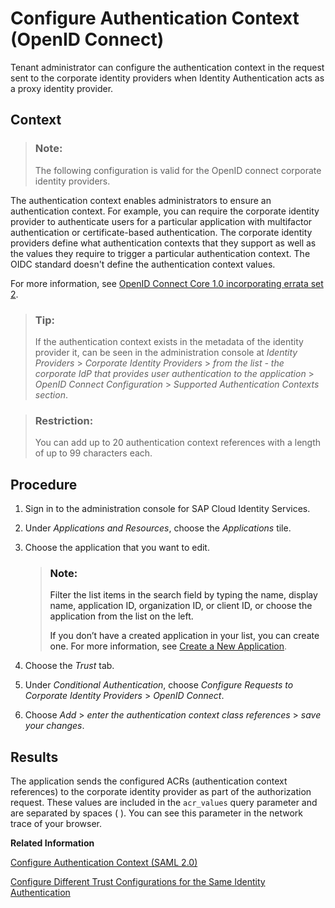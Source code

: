 <!-- loiocdd3424e8e5c4f3bb903decfb4a5d7ed -->

# Configure Authentication Context \(OpenID Connect\)

Tenant administrator can configure the authentication context in the request sent to the corporate identity providers when Identity Authentication acts as a proxy identity provider.



<a name="loiocdd3424e8e5c4f3bb903decfb4a5d7ed__context_fqk_mkb_3bc"/>

## Context

> ### Note:  
> The following configuration is valid for the OpenID connect corporate identity providers.

The authentication context enables administrators to ensure an authentication context. For example, you can require the corporate identity provider to authenticate users for a particular application with multifactor authentication or certificate-based authentication. The corporate identity providers define what authentication contexts that they support as well as the values they require to trigger a particular authentication context. The OIDC standard doesn't define the authentication context values.

For more information, see [OpenID Connect Core 1.0 incorporating errata set 2](https://openid.net/specs/openid-connect-core-1_0.html).

> ### Tip:  
> If the authentication context exists in the metadata of the identity provider it, can be seen in the administration console at *Identity Providers* \> *Corporate Identity Providers* \> *from the list - the corporate IdP that provides user authentication to the application* \> *OpenID Connect Configuration* \> *Supported Authentication Contexts section*.

> ### Restriction:  
> You can add up to 20 authentication context references with a length of up to 99 characters each.



<a name="loiocdd3424e8e5c4f3bb903decfb4a5d7ed__steps_exl_bpk_f4b"/>

## Procedure

1.  Sign in to the administration console for SAP Cloud Identity Services.

2.  Under *Applications and Resources*, choose the *Applications* tile.

3.  Choose the application that you want to edit.

    > ### Note:  
    > Filter the list items in the search field by typing the name, display name, application ID, organization ID, or client ID, or choose the application from the list on the left.
    > 
    > If you don’t have a created application in your list, you can create one. For more information, see [Create a New Application](create-a-new-application-0d4b255.md).

4.  Choose the *Trust* tab.

5.  Under *Conditional Authentication*, choose *Configure Requests to Corporate Identity Providers* \> *OpenID Connect*.

6.  Choose *Add* \> *enter the authentication context class references* \> *save your changes*.




<a name="loiocdd3424e8e5c4f3bb903decfb4a5d7ed__result_ysb_fpp_jgc"/>

## Results

The application sends the configured ACRs \(authentication context references\) to the corporate identity provider as part of the authorization request. These values are included in the `acr_values` query parameter and are separated by spaces \( \). You can see this parameter in the network trace of your browser.

**Related Information**  


[Configure Authentication Context \(SAML 2.0\)](configure-authentication-context-saml-2-0-028cee2.md "Tenant administrator can configure the authentication context in the request sent to the corporate identity providers when Identity Authentication acts as a proxy identity provider.")

[Configure Different Trust Configurations for the Same Identity Authentication](configure-different-trust-configurations-for-the-same-identity-authentication-ba2faa9.md "Tenant administrator can configure the issuer name in the request sent to the corporate identity providers when Identity Authentication acts as a proxy identity provider.")

